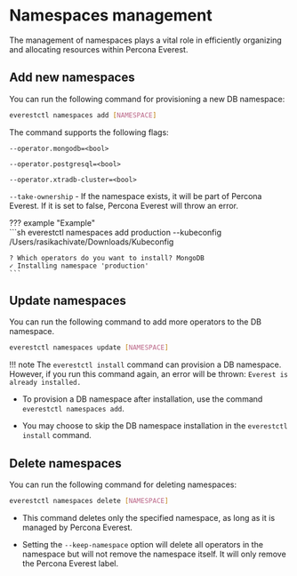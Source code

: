 # Namespaces management

The management of namespaces plays a vital role in efficiently organizing and allocating resources within Percona Everest.

## Add new namespaces

You can run the following command for provisioning a new DB namespace:

```sh
everestctl namespaces add [NAMESPACE]
```

The command supports the following flags:

`--operator.mongodb=<bool>`

`--operator.postgresql=<bool>`

`--operator.xtradb-cluster=<bool>`

`--take-ownership` - If the namespace exists, it will be part of Percona Everest. If it is set to false, Percona Everest will throw an error.

??? example "Example"    
    ```sh
    everestctl namespaces add production --kubeconfig /Users/rasikachivate/Downloads/Kubeconfig 

    ? Which operators do you want to install? MongoDB    
    ✓ Installing namespace 'production'
    ```
## Update namespaces

You can run the following command to add more operators to the DB namespace.


```sh
everestctl namespaces update [NAMESPACE] 
```

!!! note
    The `everestctl install` command can provision a DB namespace. However, if you run this command again, an error will be thrown: `Everest is already installed.`


- To provision a DB namespace after installation, use the command `everestctl namespaces add`. 

- You may choose to skip the DB namespace installation in the `everestctl install` command.


## Delete namespaces

You can run the following command for deleting namespaces:

```sh
everestctl namespaces delete [NAMESPACE]
```

- This command deletes only the specified namespace, as long as it is managed by Percona Everest.

- Setting the `--keep-namespace` option will delete all operators in the namespace but will not remove the namespace itself. It will only remove the Percona Everest label.






